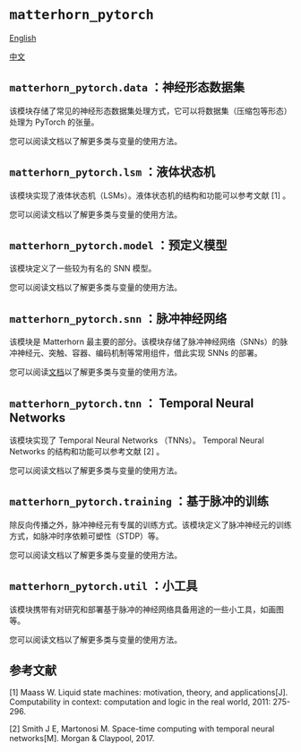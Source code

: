 # `matterhorn_pytorch`

[English](../en_us/0_general.md)

[中文](../zh_cn/0_general.md)

## `matterhorn_pytorch.data` ：神经形态数据集

该模块存储了常见的神经形态数据集处理方式，它可以将数据集（压缩包等形态）处理为 PyTorch 的张量。

您可以阅读文档以了解更多类与变量的使用方法。

## `matterhorn_pytorch.lsm` ：液体状态机

该模块实现了液体状态机（LSMs）。液体状态机的结构和功能可以参考文献 [1] 。

您可以阅读文档以了解更多类与变量的使用方法。

## `matterhorn_pytorch.model` ：预定义模型

该模块定义了一些较为有名的 SNN 模型。

您可以阅读文档以了解更多类与变量的使用方法。

## `matterhorn_pytorch.snn` ：脉冲神经网络

该模块是 Matterhorn 最主要的部分。该模块存储了脉冲神经网络（SNNs）的脉冲神经元、突触、容器、编码机制等常用组件，借此实现 SNNs 的部署。

您可以阅读[文档](./snn/0_general.md)以了解更多类与变量的使用方法。

## `matterhorn_pytorch.tnn` ： Temporal Neural Networks

该模块实现了 Temporal Neural Networks （TNNs）。 Temporal Neural Networks 的结构和功能可以参考文献 [2] 。

您可以阅读文档以了解更多类与变量的使用方法。

## `matterhorn_pytorch.training` ：基于脉冲的训练

除反向传播之外，脉冲神经元有专属的训练方式。该模块定义了脉冲神经元的训练方式，如脉冲时序依赖可塑性（STDP）等。

您可以阅读文档以了解更多类与变量的使用方法。

## `matterhorn_pytorch.util` ：小工具

该模块携带有对研究和部署基于脉冲的神经网络具备用途的一些小工具，如画图等。

您可以阅读文档以了解更多类与变量的使用方法。

## 参考文献

[1] Maass W. Liquid state machines: motivation, theory, and applications[J]. Computability in context: computation and logic in the real world, 2011: 275-296.

[2] Smith J E, Martonosi M. Space-time computing with temporal neural networks[M]. Morgan & Claypool, 2017.